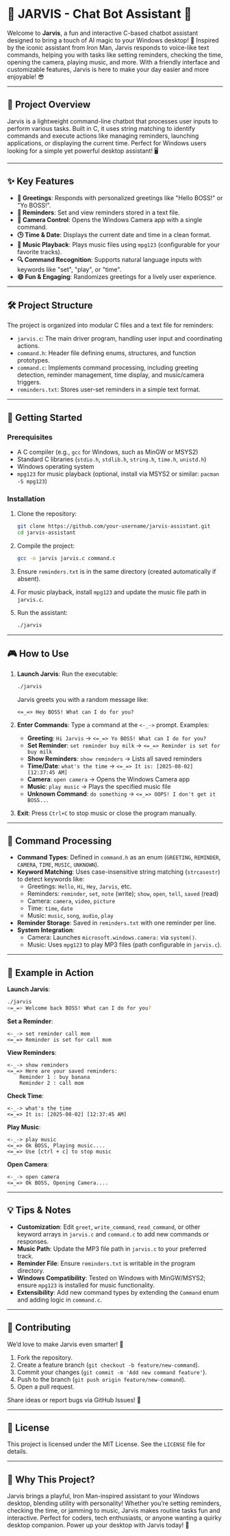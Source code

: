 # 🤖 JARVIS - Chat Bot Assistant 🚀

Welcome to **Jarvis**, a fun and interactive C-based chatbot assistant designed to bring a touch of AI magic to your Windows desktop! 🎉 Inspired by the iconic assistant from Iron Man, Jarvis responds to voice-like text commands, helping you with tasks like setting reminders, checking the time, opening the camera, playing music, and more. With a friendly interface and customizable features, Jarvis is here to make your day easier and more enjoyable! 😎

---

## 🌟 Project Overview

Jarvis is a lightweight command-line chatbot that processes user inputs to perform various tasks. Built in C, it uses string matching to identify commands and execute actions like managing reminders, launching applications, or displaying the current time. Perfect for Windows users looking for a simple yet powerful desktop assistant! 🖥️

---

## ✨ Key Features

- **👋 Greetings**: Responds with personalized greetings like "Hello BOSS!" or "Yo BOSS!".
- **📝 Reminders**: Set and view reminders stored in a text file.
- **📸 Camera Control**: Opens the Windows Camera app with a single command.
- **🕒 Time & Date**: Displays the current date and time in a clean format.
- **🎵 Music Playback**: Plays music files using `mpg123` (configurable for your favorite tracks).
- **🔍 Command Recognition**: Supports natural language inputs with keywords like "set", "play", or "time".
- **😄 Fun & Engaging**: Randomizes greetings for a lively user experience.

---

## 🛠️ Project Structure

The project is organized into modular C files and a text file for reminders:

- `jarvis.c`: The main driver program, handling user input and coordinating actions.
- `command.h`: Header file defining enums, structures, and function prototypes.
- `command.c`: Implements command processing, including greeting detection, reminder management, time display, and music/camera triggers.
- `reminders.txt`: Stores user-set reminders in a simple text format.

---

## 🚀 Getting Started

### Prerequisites

- A C compiler (e.g., `gcc` for Windows, such as MinGW or MSYS2)
- Standard C libraries (`stdio.h`, `stdlib.h`, `string.h`, `time.h`, `unistd.h`)
- Windows operating system
- `mpg123` for music playback (optional, install via MSYS2 or similar: `pacman -S mpg123`)

### Installation

1. Clone the repository:

   ```bash
   git clone https://github.com/your-username/jarvis-assistant.git
   cd jarvis-assistant
   ```
2. Compile the project:

   ```bash
   gcc -o jarvis jarvis.c command.c
   ```
3. Ensure `reminders.txt` is in the same directory (created automatically if absent).
4. For music playback, install `mpg123` and update the music file path in `jarvis.c`.
5. Run the assistant:

   ```bash
   ./jarvis
   ```

---

## 🎮 How to Use

1. **Launch Jarvis**: Run the executable:

   ```bash
   ./jarvis
   ```

   Jarvis greets you with a random message like:

   ```
   <=_=> Hey BOSS! What can I do for you?
   ```

2. **Enter Commands**: Type a command at the `<-_->` prompt. Examples:

   - **Greeting**: `Hi Jarvis` → `<=_=> Yo BOSS! What can I do for you?`
   - **Set Reminder**: `set reminder buy milk` → `<=_=> Reminder is set for buy milk`
   - **Show Reminders**: `show reminders` → Lists all saved reminders
   - **Time/Date**: `what's the time` → `<=_=> It is: [2025-08-02] [12:37:45 AM]`
   - **Camera**: `open camera` → Opens the Windows Camera app
   - **Music**: `play music` → Plays the specified music file
   - **Unknown Command**: `do something` → `<=_=> OOPS! I don't get it BOSS...`

3. **Exit**: Press `Ctrl+C` to stop music or close the program manually.

---

## 📂 Command Processing

- **Command Types**: Defined in `command.h` as an enum (`GREETING`, `REMINDER`, `CAMERA`, `TIME`, `MUSIC`, `UNKNOWN`).
- **Keyword Matching**: Uses case-insensitive string matching (`strcasestr`) to detect keywords like:
  - Greetings: `Hello`, `Hi`, `Hey`, `Jarvis`, etc.
  - Reminders: `reminder`, `set`, `note` (write); `show`, `open`, `tell`, `saved` (read)
  - Camera: `camera`, `video`, `picture`
  - Time: `time`, `date`
  - Music: `music`, `song`, `audio`, `play`
- **Reminder Storage**: Saved in `reminders.txt` with one reminder per line.
- **System Integration**:
  - Camera: Launches `microsoft.windows.camera:` via `system()`.
  - Music: Uses `mpg123` to play MP3 files (path configurable in `jarvis.c`).

---

## 🎉 Example in Action

**Launch Jarvis**:

```bash
./jarvis
<=_=> Welcome back BOSS! What can I do for you?
```

**Set a Reminder**:

```
<-_-> set reminder call mom
<=_=> Reminder is set for call mom
```

**View Reminders**:

```
<-_-> show reminders
<=_=> Here are your saved reminders:
	Reminder 1 : buy banana
	Reminder 2 : call mom
```

**Check Time**:

```
<-_-> what's the time
<=_=> It is: [2025-08-02] [12:37:45 AM]
```

**Play Music**:

```
<-_-> play music
<=_=> Ok BOSS, Playing music....
<=_=> Use [ctrl + c] to stop music
```

**Open Camera**:

```
<-_-> open camera
<=_=> Ok BOSS, Opening Camera....
```

---

## 💡 Tips & Notes

- **Customization**: Edit `greet`, `write_command`, `read_command`, or other keyword arrays in `jarvis.c` and `command.c` to add new commands or responses.
- **Music Path**: Update the MP3 file path in `jarvis.c` to your preferred track.
- **Reminder File**: Ensure `reminders.txt` is writable in the program directory.
- **Windows Compatibility**: Tested on Windows with MinGW/MSYS2; ensure `mpg123` is installed for music functionality.
- **Extensibility**: Add new command types by extending the `Command` enum and adding logic in `command.c`.

---

## 🤝 Contributing

We’d love to make Jarvis even smarter! 🎉

1. Fork the repository.
2. Create a feature branch (`git checkout -b feature/new-command`).
3. Commit your changes (`git commit -m 'Add new command feature'`).
4. Push to the branch (`git push origin feature/new-command`).
5. Open a pull request.

Share ideas or report bugs via GitHub Issues! 🐛

---

## 📜 License

This project is licensed under the MIT License. See the `LICENSE` file for details.

---

## 🌈 Why This Project?

Jarvis brings a playful, Iron Man-inspired assistant to your Windows desktop, blending utility with personality! Whether you’re setting reminders, checking the time, or jamming to music, Jarvis makes routine tasks fun and interactive. Perfect for coders, tech enthusiasts, or anyone wanting a quirky desktop companion. Power up your desktop with Jarvis today! 🚀